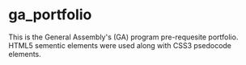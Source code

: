 # ga_portfolio

This is the General Assembly's (GA) program pre-requesite portfolio.
HTML5 sementic elements were used along with CSS3 psedocode elements.
